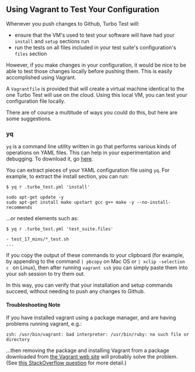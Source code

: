## Using Vagrant to Test Your Configuration

Whenever you push changes to Github, Turbo Test will:

* ensure that the VM's used to test your software will have had your `install` and `setup` sections run
* run the tests on all files included in your test suite's configuration's `files` section

However, if you make changes in your configuration, it would be nice to be able to test those changes locally before pushing them. This is easily accomplished using Vagrant.

A `Vagrantfile` is provided that will create a virtual machine identical to the one Turbo Test will use on the cloud. Using this local VM, you can test your configuration file locally.

There are of course a multitude of ways you could do this, but here are some suggestions.


### yq

`yq` is a command line utility written in go that performs various kinds of operations on YAML files. This can help in your experimentation and debugging. To download it, go [here](https://github.com/mikefarah/yq#download-the-latest-binary).

You can extract pieces of your YAML configuration file using `yq`. For example, to extract the install section, you can run:

```
$ yq r .turbo_test.yml 'install'

sudo apt-get update -y
sudo apt-get install make upstart gcc g++ make -y --no-install-recommends
``` 

...or nested elements such as:

```
$ yq r .turbo_test.yml 'test_suite.files'

- test_17_mins/*_test.sh
...
```

If you copy the output of these commands to your clipboard (for example, by appending to the command `| pbcopy` on Mac OS or `| xclip -selection c
` on Linux), then after running `vagrant ssh` you can simply paste them into your ssh session to try them out.

In this way, you can verify that your installation and setup commands succeed, without needing to push any changes to Github.


#### Troubleshooting Note
If you have installed vagrant using a package manager, and are having problems running vagrant, e.g.:

```
zsh: /usr/bin/vagrant: bad interpreter: /usr/bin/ruby: no such file or directory
```

...then removing the package and installing Vagrant from a package downloaded from [the Vagrant web site](https://www.vagrantup.com/downloads.html) will probably solve the problem. (See [this StackOverflow question](https://stackoverflow.com/questions/43813735/cannot-start-vagrant-ubuntu-16-04) for more detail.)